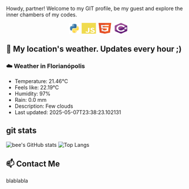 Howdy, partner! 
Welcome to my GIT profile, be my guest and explore the inner chambers of my codes.

<div align="center">
  <img align="center" src="https://raw.githubusercontent.com/devicons/devicon/master/icons/python/python-original.svg" width="30" />
  <img align="center" alt="Rafa-Js" height="30" width="40" src="https://raw.githubusercontent.com/devicons/devicon/master/icons/javascript/javascript-plain.svg">
  <img align="center" alt="Rafa-HTML" height="30" width="40" src="https://raw.githubusercontent.com/devicons/devicon/master/icons/html5/html5-original.svg">
  <img align="center" alt="Rafa-Csharp" height="30" width="40" src="https://raw.githubusercontent.com/devicons/devicon/master/icons/csharp/csharp-original.svg">
</div>

## 📡 My location's weather. Updates every hour ;)
<!-- WEATHER-START -->
### ☁️ Weather in Florianópolis

- Temperature: 21.46°C
- Feels like: 22.19°C
- Humidity: 97%
- Rain: 0.0 mm
- Description: Few clouds
- Last updated: 2025-05-07T23:38:23.102131

<!-- WEATHER-END -->
## git stats 
![bee's GitHub stats](https://github-readme-stats.vercel.app/api?username=ur-bee-loved&show_icons=true&theme=synthwave)
![Top Langs](https://github-readme-stats.vercel.app/api/top-langs/?username=ur_bee_loved&hide_progress=true)
## 📫 Contact Me
blablabla
